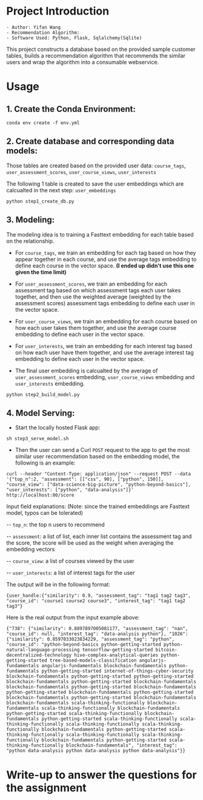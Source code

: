 # Project Introduction

    - Author: Yifan Wang
    - Recommendation Algorithm: 
    - Software Used: Python, Flask, Sqlalchemy(Sqlite)

This project constructs a database based on the provided sample customer tables,  builds a recommendation algorithm that recommends the similar users and wrap the algorithm into a consumable webservice.



# Usage

## 1. Create the Conda Environment:
```
conda env create -f env.yml
```

## 2. Create database and corresponding data models:

Those tables are created based on the provided user data: `course_tags`, `user_assessment_scores`, `user_course_views`, `user_interests`

The following 1 table is created to save the user embeddings which are calcualted in the next step: `user_embeddings`

```
python step1_create_db.py
```

## 3. Modeling:

The modeling idea is to training a Fasttext embedding for each table based on the relationship.

- For `course_tags`, we train an embedding for each tag based on how they appear together in each course, and use the average tags embedding to define each course in the vector space. **(I ended up didn't use this one given the time limit)**

- For `user_assessment_scores`, we train an embedding for each assessment tag based on which assessment tags each user takes together, and then use the weighted average (weighted by the assessment scores) assessment tags embedding to define each user in the vector space.

- For `user_course_views`, we train an embedding for each course based on how each user takes them together, and use the average course embedding to define each user in the vector space.

- For `user_interests`, we train an embedding for each interest tag based on how each user have them together, and use the average interest tag embedding to define each user in the vector space.

- The final user embedding is calcualted by the average of `user_assessment_scores` embedding, `user_course_views` embedding and `user_interests` embedding.

```
python step2_build_model.py
```


## 4. Model Serving:

- Start the locally hosted Flask app:

```
sh step3_serve_model.sh
```

- Then the user can send a Curl `POST` request to the app to get the most similar user recommendation based on the embedding model, the following is an example:

```
curl --header "Content-Type: application/json" --request POST --data '{"top_n":2, "assessment": [["css", 90], ["python", 150]], "course_view": ["data-science-big-picture", "python-beyond-basics"], "user_interests": ["python", "data-analysis"]}'  http://localhost:80/score
```

Input field explanations: (Note: since the trained embeddings are Fasttext model, typos can be tolerated)

-- `top_n`: the top n users to recommend

-- `assessment`: a list of list, each inner list contains the assessment tag and the score, the score will be used as the weight when averaging the embedding vectors

-- `course_view`: a list of courses viewed by the user

-- `user_interests`: a list of interest tags for the user


The output will be in the following format:

```
{user_handle:{"similarity": 0.9, "assessment_tag": "tag1 tag2 tag3", "course_id": "course1 course2 course3", "interest_tag": "tag1 tag2 tag3"}
```

Here is the real output from the input example above:

```
{"738": {"similarity": 0.8897897005081177, "assessment_tag": "nan", "course_id": null, "interest_tag": "data-analysis python"}, "1026": {"similarity": 0.8597033023834229, "assessment_tag": "python", "course_id": "python-beyond-basics python-getting-started python-natural-language-processing tensorflow-getting-started bitcoin-decentralized-technology hive-complex-analytical-queries python-getting-started tree-based-models-classification angularjs-fundamentals angularjs-fundamentals blockchain-fundamentals python-fundamentals python-getting-started internet-of-things-cyber-security blockchain-fundamentals python-getting-started python-getting-started blockchain-fundamentals python-getting-started blockchain-fundamentals blockchain-fundamentals python-getting-started blockchain-fundamentals python-getting-started blockchain-fundamentals python-getting-started blockchain-fundamentals python-getting-started blockchain-fundamentals blockchain-fundamentals scala-thinking-functionally blockchain-fundamentals scala-thinking-functionally blockchain-fundamentals python-getting-started scala-thinking-functionally blockchain-fundamentals python-getting-started scala-thinking-functionally scala-thinking-functionally scala-thinking-functionally scala-thinking-functionally blockchain-fundamentals python-getting-started scala-thinking-functionally scala-thinking-functionally scala-thinking-functionally blockchain-fundamentals python-getting-started scala-thinking-functionally blockchain-fundamentals", "interest_tag": "python data-analysis python data-analysis python data-analysis"}}
```


# Write-up to answer the questions for the assignment


